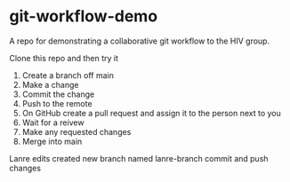# git-workflow-demo

A repo for demonstrating a collaborative git workflow to the HIV group.

Clone this repo and then try it

1. Create a branch off main
1. Make a change 
1. Commit the change
1. Push to the remote
1. On GitHub create a pull request and assign it to the person next to you
1. Wait for a reivew
1. Make any requested changes
1. Merge into main

Lanre edits
created new branch named lanre-branch
commit and push changes